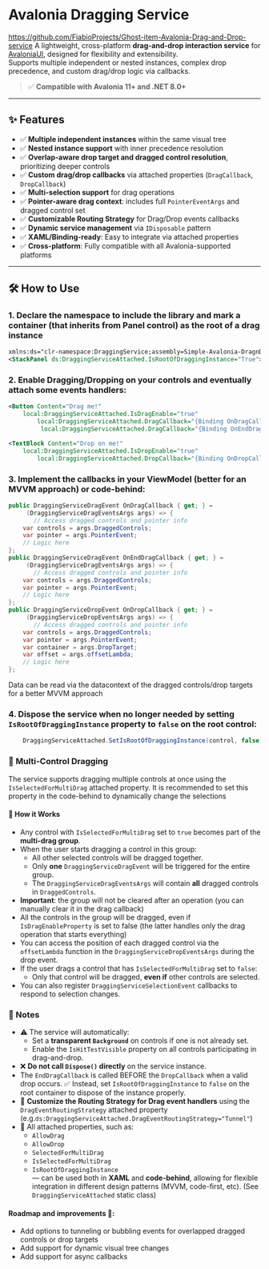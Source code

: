 ﻿# Avalonia Dragging Service
https://github.com/FiabioProjects/Ghost-item-Avalonia-Drag-and-Drop-service
A lightweight, cross-platform **drag-and-drop interaction service** for [AvaloniaUI](https://avaloniaui.net/), designed for flexibility and extensibility.  
Supports multiple independent or nested instances, complex drop precedence, and custom drag/drop logic via callbacks.

> ✅ **Compatible with Avalonia 11+ and .NET 8.0+**

---

## ✨ Features

- ✅ **Multiple independent instances** within the same visual tree
- ✅ **Nested instance support** with inner precedence resolution
- ✅ **Overlap-aware drop target and dragged control resolution**, prioritizing deeper controls
- ✅ **Custom drag/drop callbacks** via attached properties (`DragCallback`, `DropCallback`)
- ✅ **Multi-selection support** for drag operations
- ✅ **Pointer-aware drag context**: includes full `PointerEventArgs` and dragged control set
- ✅ **Customizable Routing Strategy** for Drag/Drop events callbacks
- ✅ **Dynamic service management** via `IDisposable` pattern
- ✅ **XAML/Binding-ready**: Easy to integrate via attached properties
- ✅ **Cross-platform**: Fully compatible with all Avalonia-supported platforms

---

## 🛠️ How to Use

### 1. Declare the namespace to include the library and mark a container (that inherits from Panel control) as the root of a drag instance

```xml
xmlns:ds="clr-namespace:DraggingService;assembly=Simple-Avalonia-DragnDrop-Service"
<StackPanel ds:DraggingServiceAttached.IsRootOfDraggingInstance="True">
```

### 2. Enable Dragging/Dropping on your controls and eventually attach some events handlers:
```xml
<Button Content="Drag me!"
	local:DraggingServiceAttached.IsDragEnable="true"
        local:DraggingServiceAttached.DragCallback="{Binding OnDragCallback}"
         local:DraggingServiceAttached.DragCallback="{Binding OnEndDragCallback}"/>
```
```xml
<TextBlock Content="Drop on me!"
	local:DraggingServiceAttached.IsDropEnable="true"
        local:DraggingServiceAttached.DropCallback="{Binding OnDropCallback}" />
```


### 3. Implement the callbacks in your ViewModel (better for an MVVM approach) or code-behind:
```csharp 
public DraggingServiceDragEvent OnDragCallback { get; } =
     (DraggingServiceDragEventsArgs args) => {
       // Access dragged controls and pointer info
    var controls = args.DraggedControls;
    var pointer = args.PointerEvent;
    // Logic here
};
public DraggingServiceDragEvent OnEndDragCallback { get; } =
     (DraggingServiceDragEventsArgs args) => {
       // Access dragged controls and pointer info
    var controls = args.DraggedControls;
    var pointer = args.PointerEvent;
    // Logic here
};
public DraggingServiceDropEvent OnDropCallback { get; } =
     (DraggingServiceDropEventsArgs args) => {
       // Access dragged controls and pointer info
    var controls = args.DraggedControls;
    var pointer = args.PointerEvent;
    var container = args.DropTarget;
    var offset = args.offsetLambda;
    // Logic here
};
```
Data can be read via the datacontext of the dragged controls/drop targets for a better MVVM approach

### 4. Dispose the service when no longer needed by setting `IsRootOfDraggingInstance` property to `false` on the root control:

```csharp
    DraggingServiceAttached.SetIsRootOfDraggingInstance(control, false);
```

### 🧲 Multi-Control Dragging

The service supports dragging multiple controls at once using the `IsSelectedForMultiDrag` attached property. It is recommended to set this property in the code-behind to dynamically change the selections

#### 🔧 How it Works

- Any control with `IsSelectedForMultiDrag` set to `true` becomes part of the **multi-drag group**.
- When the user starts dragging a control in this group:
  - All other selected controls will be dragged together.
  - Only **one** `DraggingServiceDragEvent` will be triggered for the entire group.
  - The `DraggingServiceDragEventsArgs` will contain **all** dragged controls in `DraggedControls`.
- **Important**: the group will not be cleared after an operation (you can manually clear it in the drag callback)
- All the controls in the group will be dragged, even if `IsDragEnableProperty` is set to false (the latter handles only the drag operation that starts everything)
- You can access the position of each dragged control via the `offsetLambda` function in the `DraggingServiceDropEventsArgs` during the drop event.
- If the user drags a control that has `IsSelectedForMultiDrag` set to `false`:
  - Only that control will be dragged, **even if** other controls are selected.
- You can also register `DraggingServiceSelectionEvent` callbacks to respond to selection changes.



### 📝 Notes

- ⚠️ The service will automatically:
  - Set a **transparent `Background`** on controls if one is not already set.
  - Enable the `IsHitTestVisible` property on all controls participating in drag-and-drop.
- ❌ **Do not call `Dispose()` directly** on the service instance.  
- The `EndDragCallback` is called BEFORE the `DropCallback` when a valid drop occurs.
  ✅ Instead, set `IsRootOfDraggingInstance` to `false` on the root container to dispose of the instance properly.
- 🧩 **Customize the Routing Strategy for Drag event handlers** using the `DragEventRoutingStrategy` attached property (e.g.`ds:DraggingServiceAttached.DragEventRoutingStrategy="Tunnel"`)
- 🧩 All attached properties, such as:
  - `AllowDrag`
  - `AllowDrop`
  - `SelectedForMultiDrag`
  - `IsSelectedForMultiDrag`
  - `IsRootOfDraggingInstance`  
  — can be used both in **XAML** and **code-behind**, allowing for flexible integration in different design patterns (MVVM, code-first, etc). (See `DraggingServiceAttached` static class)

#### Roadmap and improvements 🚧:
- Add options to tunneling or bubbling events for overlapped dragged controls or drop targets
- Add support for dynamic visual tree changes 
- Add support for async callbacks